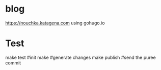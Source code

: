 # blog

https://nouchka.katagena.com using gohugo.io

# Test
make test #init
make #generate changes
make publish #send the puree
commit
